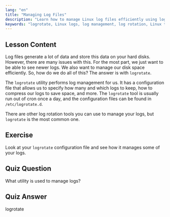 ```yaml
---
lang: "en"
title: "Managing Log Files"
description: "Learn how to manage Linux log files efficiently using logrotate. Discover log rotation, compression, and configuration to save disk space. Start learning today!"
keywords: "logrotate, Linux logs, log management, log rotation, Linux tutorial, beginner, guide, disk space"
---
```


## Lesson Content

Log files generate a lot of data and store this data on your hard disks. However, there are many issues with this. For the most part, we just want to be able to see newer logs. We also want to manage our disk space efficiently. So, how do we do all of this? The answer is with `logrotate`.

The `logrotate` utility performs log management for us. It has a configuration file that allows us to specify how many and which logs to keep, how to compress our logs to save space, and more. The `logrotate` tool is usually run out of cron once a day, and the configuration files can be found in `/etc/logrotate.d`.

There are other log rotation tools you can use to manage your logs, but `logrotate` is the most common one.

## Exercise

Look at your `logrotate` configuration file and see how it manages some of your logs.

## Quiz Question

What utility is used to manage logs?

## Quiz Answer

logrotate
